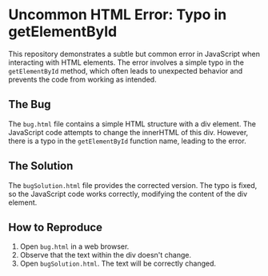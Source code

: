 # Uncommon HTML Error: Typo in getElementById

This repository demonstrates a subtle but common error in JavaScript when interacting with HTML elements. The error involves a simple typo in the `getElementById` method, which often leads to unexpected behavior and prevents the code from working as intended.

## The Bug

The `bug.html` file contains a simple HTML structure with a div element. The JavaScript code attempts to change the innerHTML of this div. However, there is a typo in the `getElementById` function name, leading to the error.

## The Solution

The `bugSolution.html` file provides the corrected version. The typo is fixed, so the JavaScript code works correctly, modifying the content of the div element.

## How to Reproduce

1. Open `bug.html` in a web browser.
2. Observe that the text within the div doesn't change.
3. Open `bugSolution.html`. The text will be correctly changed.